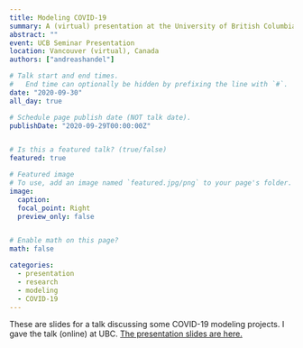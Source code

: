 ```yaml
---
title: Modeling COVID-19 
summary: A (virtual) presentation at the University of British Columbia discussing some recent COVID-19 modeling projects.
abstract: ""
event: UCB Seminar Presentation
location: Vancouver (virtual), Canada
authors: ["andreashandel"]

# Talk start and end times.
#   End time can optionally be hidden by prefixing the line with `#`.
date: "2020-09-30"
all_day: true

# Schedule page publish date (NOT talk date).
publishDate: "2020-09-29T00:00:00Z"


# Is this a featured talk? (true/false)
featured: true

# Featured image
# To use, add an image named `featured.jpg/png` to your page's folder. 
image:
  caption: 
  focal_point: Right
  preview_only: false


# Enable math on this page?
math: false

categories:
  - presentation
  - research
  - modeling
  - COVID-19
---
```


These are slides for a talk discussing some COVID-19 modeling projects. I gave the talk (online) at UBC.
<a href="/presentations/2020-09-ubc/2020-09-ubc.html" target="_blank">The presentation slides are here.</a>
